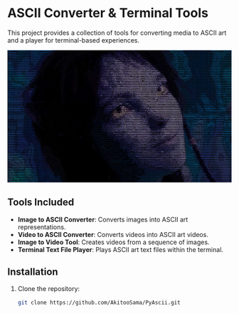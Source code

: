 # ASCII Converter & Terminal Tools

This project provides a collection of tools for converting media to ASCII art and a player for terminal-based experiences.

![example](banner.png)

## Tools Included

- **Image to ASCII Converter**: Converts images into ASCII art representations.
- **Video to ASCII Converter**: Converts videos into ASCII art videos.
- **Image to Video Tool**: Creates videos from a sequence of images.
- **Terminal Text File Player**: Plays ASCII art text files within the terminal.

## Installation

1. Clone the repository:
   ```bash
   git clone https://github.com/AkitooSama/PyAscii.git
